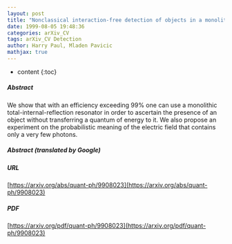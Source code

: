 ```yaml
---
layout: post
title: "Nonclassical interaction-free detection of objects in a monolithic total-internal-reflection resonator"
date: 1999-08-05 19:48:36
categories: arXiv_CV
tags: arXiv_CV Detection
author: Harry Paul, Mladen Pavicic
mathjax: true
---
```


* content
{:toc}

##### Abstract
We show that with an efficiency exceeding 99% one can use a monolithic total-internal-reflection resonator in order to ascertain the presence of an object without transferring a quantum of energy to it. We also propose an experiment on the probabilistic meaning of the electric field that contains only a very few photons.

##### Abstract (translated by Google)


##### URL
[https://arxiv.org/abs/quant-ph/9908023](https://arxiv.org/abs/quant-ph/9908023)

##### PDF
[https://arxiv.org/pdf/quant-ph/9908023](https://arxiv.org/pdf/quant-ph/9908023)

